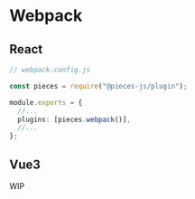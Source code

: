 # Webpack

## React

```ts
// webpack.config.js

const pieces = require("@pieces-js/plugin");

module.exports = {
  //...
  plugins: [pieces.webpack()],
  //...
};
```

## Vue3

WIP